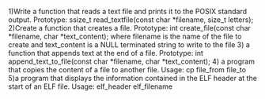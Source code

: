 1)Write a function that reads a text file and prints it to the POSIX standard output.
Prototype: ssize_t read_textfile(const char *filename, size_t letters);
2)Create a function that creates a file.
Prototype: int create_file(const char *filename, char *text_content);
where filename is the name of the file to create and text_content is a NULL terminated string to write to the file
3) a function that appends text at the end of a file.
Prototype: int append_text_to_file(const char *filename, char *text_content);
4) a program that copies the content of a file to another file.
Usage: cp file_from file_to
5)a program that displays the information contained in the ELF header at the start of an ELF file.
Usage: elf_header elf_filename

